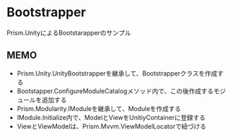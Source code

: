 # Bootstrapper

Prism.UnityによるBootstarapperのサンプル

## MEMO

- Prism.Unity.UnityBootstrapperを継承して、Bootstrapperクラスを作成する
- Bootstapper.ConfigureModuleCatalogメソッド内で、この後作成するモジュールを追加する
- Prism.Modularity.IModuleを継承して、Moduleを作成する
- IModule.Initialize内で、ModelとViewをUnitiyContainerに登録する
- ViewとViewModelは、Prism.Mvvm.ViewModelLocatorで紐づける
